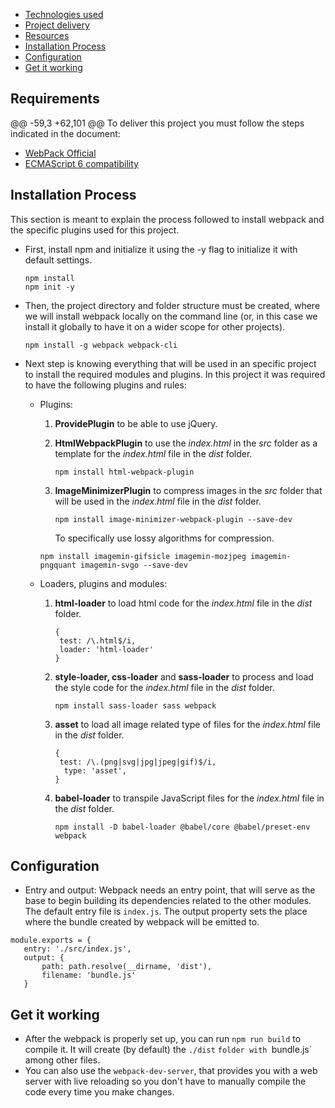 - [Technologies used](#technologies-used)
- [Project delivery](#project-delivery)
- [Resources](#resources)
- [Installation Process](#installation-process)
- [Configuration](#configuration)
- [Get it working](#get-it-working)

## Requirements

@@ -59,3 +62,101 @@ To deliver this project you must follow the steps indicated in the document:

- [WebPack Official](https://webpack.js.org/)
- [ECMAScript 6 compatibility](https://kangax.github.io/compat-table/es6/)

## Installation Process

This section is meant to explain the process followed to install webpack and the specific plugins used for this project.

- First, install npm and initialize it using the -y flag to initialize it with default settings.

  ```
  npm install
  npm init -y
  ```

- Then, the project directory and folder structure must be created, where we will install webpack locally on the command line (or, in this case we install it globally to have it on a wider scope for other projects).

  ```
  npm install -g webpack webpack-cli
  ```

- Next step is knowing everything that will be used in an specific project to install the required modules and plugins. In this project it was required to have the following plugins and rules:

  - Plugins:

    1. **ProvidePlugin** to be able to use jQuery.

    2. **HtmlWebpackPlugin** to use the _index.html_ in the _src_ folder as a template for the _index.html_ file in the _dist_ folder.

       ```
       npm install html-webpack-plugin
       ```

    3. **ImageMinimizerPlugin** to compress images in the _src_ folder that will be used in the _index.html_ file in the _dist_ folder.

       ```
       npm install image-minimizer-webpack-plugin --save-dev
       ```

       To specifically use lossy algorithms for compression.

    ```
    npm install imagemin-gifsicle imagemin-mozjpeg imagemin-pngquant imagemin-svgo --save-dev
    ```

  - Loaders, plugins and modules:

    1. **html-loader** to load html code for the _index.html_ file in the _dist_ folder.

       ```
       {
       	test: /\.html$/i,
       	loader: 'html-loader'
       }
       ```

    1. **style-loader, css-loader** and **sass-loader** to process and load the style code for the _index.html_ file in the _dist_ folder.

       ```
       npm install sass-loader sass webpack
       ```

    1. **asset** to load all image related type of files for the _index.html_ file in the _dist_ folder.

       ```
       {
       	test: /\.(png|svg|jpg|jpeg|gif)$/i,
         type: 'asset',
       }
       ```

    1. **babel-loader** to transpile JavaScript files for the _index.html_ file in the _dist_ folder.

       ```
       npm install -D babel-loader @babel/core @babel/preset-env webpack
       ```

## Configuration

- Entry and output:
  Webpack needs an entry point, that will serve as the base to begin building its dependencies related to the other modules. The default entry file is `index.js`.
  The output property sets the place where the bundle created by webpack will be emitted to.

```
module.exports = {
   entry: './src/index.js',
   output: {
       path: path.resolve(__dirname, 'dist'),
       filename: 'bundle.js'
   }
```

## Get it working

- After the webpack is properly set up, you can run `npm run build` to compile it. It will create (by default) the `./dist` `folder with `bundle.js` among other files.
- You can also use the `webpack-dev-server`, that provides you with a web server with live reloading so you don't have to manually compile the code every time you make changes.
